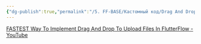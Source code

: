 ```yaml
---
{"dg-publish":true,"permalink":"/5. FF-BASE/Кастомный код/Drag And Drop To Upload Files/","created":"2025-01-15T10:07:41.254-03:00","updated":"2025-01-15T10:07:50.630-03:00"}
---
```


[FASTEST Way To Implement Drag And Drop To Upload Files In FlutterFlow - YouTube](https://www.youtube.com/watch?v=MQqSE8VGB6Y)
